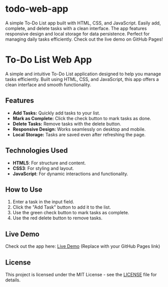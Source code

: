 # todo-web-app
 A simple To-Do List app built with HTML, CSS, and JavaScript. Easily add, complete, and delete tasks with a clean interface. The app features responsive design and local storage for data persistence. Perfect for managing daily tasks efficiently. Check out the live demo on GitHub Pages!
# To-Do List Web App

A simple and intuitive To-Do List application designed to help you manage tasks efficiently. Built using HTML, CSS, and JavaScript, this app offers a clean interface and smooth functionality.

## Features
- **Add Tasks:** Quickly add tasks to your list.
- **Mark as Complete:** Click the check button to mark tasks as done.
- **Delete Tasks:** Remove tasks with the delete button.
- **Responsive Design:** Works seamlessly on desktop and mobile.
- **Local Storage:** Tasks are saved even after refreshing the page.

## Technologies Used
- **HTML5**: For structure and content.
- **CSS3**: For styling and layout.
- **JavaScript**: For dynamic interactions and functionality.

## How to Use
1. Enter a task in the input field.
2. Click the "Add Task" button to add it to the list.
3. Use the green check button to mark tasks as complete.
4. Use the red delete button to remove tasks.

## Live Demo
Check out the app here: [Live Demo](#) (Replace with your GitHub Pages link)

## License
This project is licensed under the MIT License - see the [LICENSE](LICENSE) file for details.
